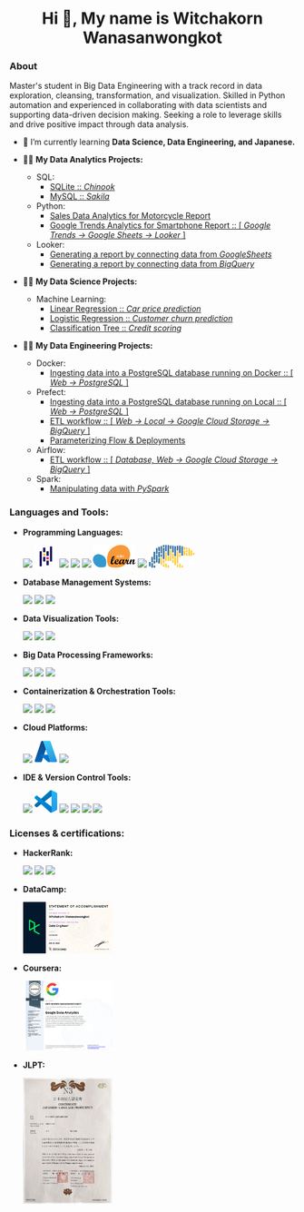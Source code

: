 <h1 align="center">Hi 👋, My name is Witchakorn Wanasanwongkot</h1>

<h3 align="left">About</h3>

Master's student in Big Data Engineering with a track record in data exploration, cleansing, transformation, and visualization. Skilled in Python automation and experienced in collaborating with data scientists and supporting data-driven decision making. Seeking a role to leverage skills and drive positive impact through data analysis.

- 🧠 I’m currently learning **Data Science, Data Engineering, and Japanese.**

- 👨‍💻 **My Data Analytics Projects:**
    -  SQL:
        - [SQLite :: *Chinook*](https://github.com/NutBodyslam053/NutBodyslam053/blob/main/SQL/sqlite-chinook.ipynb)
        - [MySQL :: *Sakila*](https://github.com/NutBodyslam053/NutBodyslam053/blob/main/SQL/mysql-sakila.ipynb)
    -  Python:
        - [Sales Data Analytics for Motorcycle Report](https://github.com/NutBodyslam053/NutBodyslam053/blob/main/Python/reporting_on_sale_data.ipynb)
        - [Google Trends Analytics for Smartphone Report :: [ *Google Trends -> Google Sheets -> Looker* ]](https://github.com/NutBodyslam053/NutBodyslam053/blob/main/Automation/GoogleTrands/GoogleTrends-smartphone.ipynb)
    - Looker:
        - [Generating a report by connecting data from *GoogleSheets*](https://lookerstudio.google.com/u/0/reporting/743d4b2c-484f-4a25-8559-ce61c9318bf4/page/dlwOD)
        - [Generating a report by connecting data from *BigQuery*](https://lookerstudio.google.com/reporting/5b79a5f1-8678-4b13-9cd2-f43c39f2ef75)

- 👨‍🔬 **My Data Science Projects:**
    -  Machine Learning:
        -  [Linear Regression :: *Car price prediction*](https://github.com/NutBodyslam053/MLzoomcamp/blob/main/01-LinearRegression/01-carprice.ipynb)
        -  [Logistic Regression :: *Customer churn prediction*](https://github.com/NutBodyslam053/MLzoomcamp/blob/main/02-LogisticRegression/02-churn.ipynb)
        -  [Classification Tree :: *Credit scoring*](https://github.com/NutBodyslam053/MLzoomcamp/blob/main/04-ClassificationTree/04-credit_scoring.ipynb)

- 👷‍♂️ **My Data Engineering Projects:**
    - Docker:
        - [Ingesting data into a PostgreSQL database running on Docker :: [ *Web -> PostgreSQL* ]](https://github.com/NutBodyslam053/DEzoomcamp/blob/main/2_docker_sql/ingest-data.py)
    - Prefect:
        - [Ingesting data into a PostgreSQL database running on Local :: [ *Web -> PostgreSQL* ]](https://github.com/NutBodyslam053/DEzoomcamp/blob/main/3_prefect_gcp/01_start/ingest-data-prefect.py)
        - [ETL workflow :: [ *Web -> Local -> Google Cloud Storage -> BigQuery* ]](https://github.com/NutBodyslam053/DEzoomcamp/blob/main/3_prefect_gcp/02_gcp/etl-web_to_gcs_to_bg.py)
        - [Parameterizing Flow & Deployments](https://github.com/NutBodyslam053/DEzoomcamp/blob/main/3_prefect_gcp/03_deployments/parameterized_flow.py)
    - Airflow:
        - [ETL workflow :: [ *Database, Web -> Google Cloud Storage -> BigQuery* ]](https://github.com/NutBodyslam053/NutBodyslam053/blob/main/Airflow/start_ws5_gcs_to_bq.py)
    - Spark:
        - [Manipulating data with *PySpark*](https://github.com/NutBodyslam053/NutBodyslam053/blob/main/Spark/PySpark.ipynb)

<h3 align="left">Languages and Tools:</h3>

- **Programming Languages:**

    <!-- <img src="https://seeklogo.com/images/P/python-logo-A32636CAA3-seeklogo.com.png" height="40"/>
    <img src="https://raw.githubusercontent.com/devicons/devicon/1119b9f84c0290e0f0b38982099a2bd027a48bf1/icons/pandas/pandas-original.svg" height="40"/>
    <img src="https://seeklogo.com/images/N/numpy-logo-479C24EC79-seeklogo.com.png" height="40"/>
    <img src="https://upload.wikimedia.org/wikipedia/commons/8/84/Matplotlib_icon.svg" height="40"/>
    <img src="https://user-images.githubusercontent.com/315810/92161415-9e357100-edfe-11ea-917d-f9e33fd60741.png" height="40"/>
    <img src="https://github.com/scikit-learn/scikit-learn/raw/main/doc/logos/scikit-learn-logo-without-subtitle.svg" height="40"/>
    <img src="https://www.gstatic.com/devrel-devsite/prod/v80bae38ba58d74b96b4842131d88ee335fbea404678aa063008110db834e2268/tensorflow/images/lockup.svg" height="40"/> -->


    <img src="https://seeklogo.com/images/P/python-logo-A32636CAA3-seeklogo.com.png" height="40"/>
    <img src="https://raw.githubusercontent.com/devicons/devicon/1119b9f84c0290e0f0b38982099a2bd027a48bf1/icons/pandas/pandas-original.svg" height="40"/>
    <img src="https://seeklogo.com/images/N/numpy-logo-479C24EC79-seeklogo.com.png" height="40"/>
    <img src="https://matplotlib.org/stable/_static/images/logo2.svg" height="40"/>
    <img src="https://seaborn.pydata.org/_static/logo-wide-lightbg.svg" height="40"/>
    <img src="https://github.com/scikit-learn/scikit-learn/raw/main/doc/logos/scikit-learn-logo-without-subtitle.svg" height="40"/>
    <img src="https://www.gstatic.com/devrel-devsite/prod/v80bae38ba58d74b96b4842131d88ee335fbea404678aa063008110db834e2268/tensorflow/images/lockup.svg" height="40"/>
    <img src="https://raw.githubusercontent.com/pola-rs/polars-static/master/web/polars-logo-python.svg" height="40"/>

- **Database Management Systems:**

    <img src="https://www.vectorlogo.zone/logos/mysql/mysql-official.svg" height="40"/>
    <img src="https://icon-library.com/images/postgresql-icon/postgresql-icon-13.jpg" height="40"/>
    <!-- <img src="https://upload.wikimedia.org/wikipedia/commons/2/29/Postgresql_elephant.svg" height="40"/> -->
    <!-- <img src="https://upload.wikimedia.org/wikipedia/commons/e/e5/Neo4j-logo_color.png" height="40"/> -->
    <img src="https://upload.wikimedia.org/wikipedia/commons/9/93/MongoDB_Logo.svg" height="40"/>

- **Data Visualization Tools:**

    <img src="https://upload.wikimedia.org/wikipedia/commons/thumb/3/30/Google_Sheets_logo_%282014-2020%29.svg/1498px-Google_Sheets_logo_%282014-2020%29.svg.png" height="40"/>
    <img src="https://upload.wikimedia.org/wikipedia/commons/c/cf/New_Power_BI_Logo.svg" height="40"/>
    <img src="https://valiotti.com/wp-content/uploads/2022/10/lookerstudiogoogle.svg" height="40"/>
    <!-- <img src="https://upload.wikimedia.org/wikipedia/commons/4/4c/Looker.svg" height="40"/> -->

- **Big Data Processing Frameworks:**

    <img src="https://upload.wikimedia.org/wikipedia/commons/0/0e/Hadoop_logo.svg" height="40"/>
    <img src="https://upload.wikimedia.org/wikipedia/commons/b/bb/Apache_Hive_logo.svg" height="40"/>
    <img src="https://upload.wikimedia.org/wikipedia/commons/f/f3/Apache_Spark_logo.svg" height="40"/>

- **Containerization & Orchestration Tools:**
    
    <img src="https://c978d03020deef37dc7e.b-cdn.net/wp-content/uploads/2020/10/horizontal-logo-monochromatic-white.png" height="40"/>
    <img src="https://upload.wikimedia.org/wikipedia/commons/d/de/AirflowLogo.png" height="40"/>
    <img src="https://d33wubrfki0l68.cloudfront.net/504beb80ec8dfc980a28612dd72249b413897927/e958b/images/brand-assets/prefect-logos-svg/prefect-logo-gradient-navy.svg" height="40"/>

- **Cloud Platforms:** 

    <img src="https://seeklogo.com/images/G/google-cloud-logo-ADE788217F-seeklogo.com.png" height="40"/>
    <img src="https://raw.githubusercontent.com/devicons/devicon/1119b9f84c0290e0f0b38982099a2bd027a48bf1/icons/azure/azure-original.svg" height="40"/>
    <img src="https://upload.wikimedia.org/wikipedia/commons/9/93/Amazon_Web_Services_Logo.svg" height="40"/>

- **IDE & Version Control Tools:** 

    <img src="https://jupyter.org/assets/homepage/main-logo.svg" height="40"/> 
    <img src="https://raw.githubusercontent.com/devicons/devicon/master/icons/vscode/vscode-original.svg" height="40"/> 
    <img src="https://upload.wikimedia.org/wikipedia/commons/4/4b/Bash_Logo_Colored.svg" height="40"/>
    <!-- <img src="https://upload.wikimedia.org/wikipedia/commons/8/82/Gnu-bash-logo.svg" height="40"/> -->
    <img src="https://upload.wikimedia.org/wikipedia/commons/a/af/PowerShell_Core_6.0_icon.png" height="40"/>
    <img src="https://git-scm.com/images/logo@2x.png" height="40"/> 
    <img src="https://upload.wikimedia.org/wikipedia/commons/4/4d/OpenAI_Logo.svg" height="40"/>

<h3 align="left">Licenses & certifications:</h3>

- **HackerRank:**

    <a href="https://www.hackerrank.com/certificates/441eeb7976d6"> <img src="Certificates/HackerRank/hackerrank-problem_solving_basic.png" width="33%"/></a>
    <a href="https://www.hackerrank.com/certificates/81fb347a6c05"> <img src="Certificates/HackerRank/hackerrank-python_basic.png" width="33%"/></a>
    <a href="https://www.hackerrank.com/certificates/39ff3dd8f5f2"> <img src="Certificates/HackerRank/hackerrank-sql_intermediate.png" width="33%"/></a>

- **DataCamp:**

    <a href="https://www.datacamp.com/statement-of-accomplishment/track/65e86c8c071eae3ad624db674cf86470911fc765?raw=1"> <img src="Certificates/DataCamp/datacamp-data_engineer.png" width="33%"/></a>

- **Coursera:**

    <a href="https://www.coursera.org/account/accomplishments/specialization/certificate/B2WRX4EMCXUP"> <img src="Certificates/Coursera/coursera-google_data_analytics.png" width="33%"/></a>

- **JLPT:**

    <a href=""> <img src="Certificates/JLPT/JLPT-N3.jpg" width="33%"/></a>
